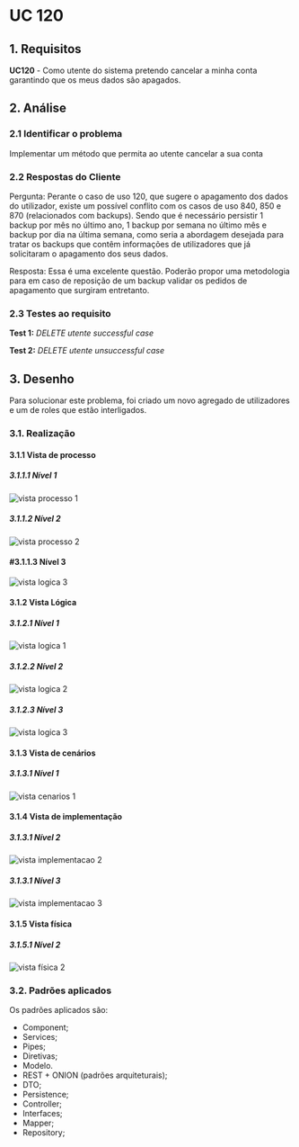 # UC 120

## 1. Requisitos

**UC120** - Como utente do sistema pretendo cancelar a minha conta garantindo que os meus dados são apagados.

## 2. Análise

### 2.1 Identificar o problema

Implementar um método que permita ao utente cancelar a sua conta

### 2.2 Respostas do Cliente

Pergunta:
Perante o caso de uso 120, que sugere o apagamento dos dados do utilizador, existe um possível conflito com os casos de uso 840, 850 e 870 (relacionados com backups). Sendo que é necessário persistir 1 backup por mês no último ano, 1 backup por semana no último mês e backup por dia na última semana, como seria a abordagem desejada para tratar os backups que contêm informações de utilizadores que já solicitaram o apagamento dos seus dados.

Resposta:
Essa é uma excelente questão.
Poderão propor uma metodologia para em caso de reposição de um backup validar os pedidos de apagamento que surgiram entretanto.


### 2.3 Testes ao requisito

**Test 1:** *DELETE utente successful case*

**Test 2:** *DELETE utente unsuccessful case*

## 3. Desenho

Para solucionar este problema, foi criado um novo agregado de utilizadores e um de roles que estão interligados.

### 3.1. Realização

#### 3.1.1 Vista de processo

##### 3.1.1.1 Nível 1

![vista processo 1](../UC120/Nivel%201/vp1.svg "Vista processos - nível 1")

##### 3.1.1.2  Nível 2

![vista processo 2](../UC120/Nivel%202/vp2.svg "Vista processos - nível 2")

#### #3.1.1.3  Nível 3

![vista logica 3](../UC120/Nivel%203/vp3.svg "Vista processos - nível 3")

#### 3.1.2 Vista Lógica

##### 3.1.2.1 Nível 1

![vista logica 1](/docs/logical_view//sprint3/level1/vl1.svg "Vista lógica - nível 1")

##### 3.1.2.2 Nível 2

![vista logica 2](/docs/logical_view/sprint3/level2/vl2.svg "Vista lógica - nível 2")

##### 3.1.2.3 Nível 3

![vista logica 3](/docs/logical_view/sprint3/level3/vl3.svg "Vista lógica - nível 3")

#### 3.1.3 Vista de cenários

##### 3.1.3.1 Nível 1

![vista cenarios 1](../../../scenario_view/level1/sv1.svg "Vista de cenários - nível 1")

#### 3.1.4 Vista de implementação

##### 3.1.3.1 Nível 2

![vista implementacao 2](/docs/implementation_view/iv2.svg "Vista implementação - nível 2")

##### 3.1.3.1 Nível 3

![vista implementacao 3](/docs/implementation_view/sprint2/iv3.svg "Vista implementação - nível 3")

#### 3.1.5 Vista física

##### 3.1.5.1 Nível 2

![vista física 2](/docs/physical_view/level2/sprint2/vf2.svg "Vista física - nível 2")

### 3.2. Padrões aplicados

Os padrões aplicados são:

- Component;
- Services;
- Pipes;
- Diretivas;
- Modelo.
- REST + ONION (padrões arquiteturais);
- DTO;
- Persistence;
- Controller;
- Interfaces;
- Mapper;
- Repository;
